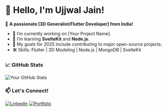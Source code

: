 # 👋 Hello, I'm Ujjwal Jain!
🌟 **A passionate [3D Generalist/Flutter Developer] from India!**

- 🔭 I’m currently working on [Your Project Name].
- 🌱 I’m learning **SvelteKit** and **Node.js**.
- 🎯 My goals for 2025 include contributing to major open-source projects.
- 🛠 Skills: Flutter | 3D Modeling | Node.js | MongoDB | SvelteKit

### 📈 GitHub Stats
![Your GitHub Stats](https://github-readme-stats.vercel.app/api?username=yourusername&show_icons=true)

### 📫 Let's Connect!
[![LinkedIn](https://img.shields.io/badge/-LinkedIn-blue?logo=Linkedin&logoColor=white)](your-linkedin-profile)
[![Portfolio](https://img.shields.io/badge/-Portfolio-red?logo=firefox&logoColor=white)](your-portfolio-link)
